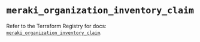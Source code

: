 # `meraki_organization_inventory_claim`

Refer to the Terraform Registry for docs: [`meraki_organization_inventory_claim`](https://registry.terraform.io/providers/ciscodevnet/meraki/1.7.1/docs/resources/organization_inventory_claim).
